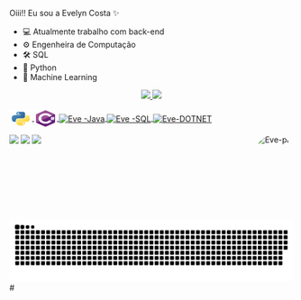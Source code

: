Oiii!! Eu sou a Evelyn Costa ✨

- 💻 Atualmente trabalho com back-end
- ⚙  Engenheira de Computação
- 🛠 SQL
- 🐍 Python
- 🧠 Machine Learning 

<div align="center">
  <a href="https://github.com/evelyncos">
  <img height="130em" src="https://github-readme-stats.vercel.app/api?username=evelyncos&show_icons=true&theme=midnight-purple&include_all_commits=true&count_private=true"/>
  <img height="130em" src="https://github-readme-stats.vercel.app/api/top-langs/?username=evelyncos&layout=compact&langs_count=7&theme=midnight-purple"/>
</div>

<div style="display: inline_block"><br>
 <img align="center" alt="Rafa-Python" height="30" width="40" src="https://raw.githubusercontent.com/devicons/devicon/master/icons/python/python-original.svg">
 <img align="center" alt="Rafa-Csharp" height="30" width="40" src="https://raw.githubusercontent.com/devicons/devicon/master/icons/csharp/csharp-original.svg">
<img align="center" alt="Eve -Java" height="30" width="40"  src="https://cdn.jsdelivr.net/gh/devicons/devicon/icons/java/java-original.svg" />
<img align="center" alt="Eve -SQL" height="30" width="40"  src="https://cdn.jsdelivr.net/gh/devicons/devicon/icons/mysql/mysql-original.svg" />
<img align="center" alt="Eve-DOTNET" height="30" width="40"  src="https://cdn.jsdelivr.net/gh/devicons/devicon/icons/dotnetcore/dotnetcore-original.svg" />

          
<img align="right" alt="Eve-pic" height="150" style="border-radius:50px;" 
src="https://media.discordapp.net/attachments/982076732037300256/982079951689900043/1.png?width=406&height=406">
</div>


<div> 
  <a href="https://instagram.com/evelyncos" target="_blank"><img src="https://img.shields.io/badge/-Instagram-%23E4405F?style=for-the-badge&logo=instagram&logoColor=white" target="_blank"></a>
  <a href = "mailto:evelynengcomp@gmail.com"><img src="https://img.shields.io/badge/-Gmail-%23333?style=for-the-badge&logo=gmail&logoColor=white" target="_blank"></a>
  <a href="https://www.linkedin.com/in/evelyn-costa-15052a230" target="_blank"><img src="https://img.shields.io/badge/-LinkedIn-%230077B5?style=for-the-badge&logo=linkedin&logoColor=white" target="_blank"></a> 


 ![Snake animation](https://github.com/evelyncos/evelyncos/blob/output/github-contribution-grid-snake.svg)#
 
</div>








